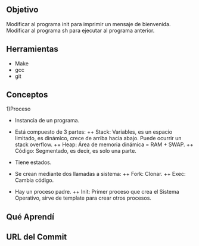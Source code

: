 ## Objetivo
Modificar al programa init para imprimir un mensaje de bienvenida.
Modificar al programa sh para ejecutar al programa anterior.

## Herramientas
+ Make
+ gcc
+ git

## Conceptos 

1)Proceso
+ Instancia de un programa.
+ Está compuesto de 3 partes:
++ Stack: Variables, es un espacio limitado, es dinámico, crece de arriba hacia abajo. Puede ocurrir un stack overflow.
++ Heap: Área de memoria dinámica = RAM + SWAP.
++ Código: Segmentado, es decir, es solo una parte.

+ Tiene estados.

+ Se crean mediante dos llamadas a sistema:
++ Fork: Clonar.
++ Exec: Cambia código.

+ Hay un proceso padre.
++ Init: Primer proceso que crea el Sistema Operativo, sirve de template para crear otros procesos.

## Qué Aprendí

## URL del Commit
